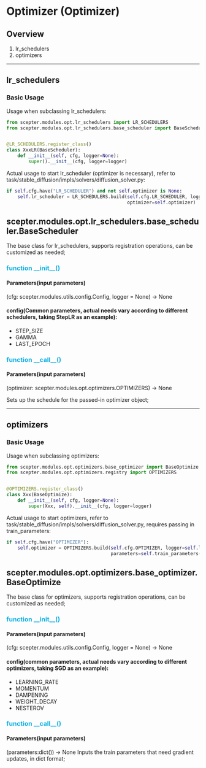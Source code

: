 # Optimizer (Optimizer)
## Overview
1. lr_schedulers
2. optimizers
<hr/>

## lr_schedulers
### Basic Usage
Usage when subclassing lr_schedulers:

```python
from scepter.modules.opt.lr_schedulers import LR_SCHEDULERS
from scepter.modules.opt.lr_schedulers.base_scheduler import BaseScheduler


@LR_SCHEDULERS.register_class()
class XxxLR(BaseScheduler):
    def __init__(self, cfg, logger=None):
        super().__init__(cfg, logger=logger)
```
Actual usage to start lr_scheduler (optimizer is necessary), refer to task/stable_diffusion/impls/solvers/diffusion_solver.py:
```python
if self.cfg.have("LR_SCHEDULER") and not self.optimizer is None:
    self.lr_scheduler = LR_SCHEDULERS.build(self.cfg.LR_SCHEDULER, logger=self.logger,
                                            optimizer=self.optimizer)
```

## **scepter.modules.opt.lr_schedulers.base_scheduler.BaseScheduler**
The base class for lr_schedulers, supports registration operations, can be customized as needed;

### <font color="#0FB0E4">function **\_\_init\_\_()**</font>
#### Parameters(input parameters)
(cfg: scepter.modules.utils.config.Config, logger = None) -> None
#### config(Common parameters, actual needs vary according to different schedulers, taking StepLR as an example):
* STEP_SIZE
* GAMMA
* LAST_EPOCH

### <font color="#0FB0E4">function **\_\_call\_\_()**</font>
#### Parameters(input parameters)
(optimizer: scepter.modules.opt.optimizers.OPTIMIZERS) -> None

Sets up the schedule for the passed-in optimizer object;
<hr/>

## optimizers
### Basic Usage
Usage when subclassing optimizers:

```python
from scepter.modules.opt.optimizers.base_optimizer import BaseOptimize
from scepter.modules.opt.optimizers.registry import OPTIMIZERS


@OPTIMIZERS.register_class()
class Xxx(BaseOptimize):
    def __init__(self, cfg, logger=None):
        super(Xxx, self).__init__(cfg, logger=logger)
```
Actual usage to start optimizers, refer to task/stable_diffusion/impls/solvers/diffusion_solver.py, requires passing in train_parameters:
```python
if self.cfg.have("OPTIMIZER"):
    self.optimizer = OPTIMIZERS.build(self.cfg.OPTIMIZER, logger=self.logger,
                                      parameters=self.train_parameters())
```

## **scepter.modules.opt.optimizers.base_optimizer.BaseOptimize**
The base class for optimizers, supports registration operations, can be customized as needed;

### <font color="#0FB0E4">function **\_\_init\_\_()**</font>
#### Parameters(input parameters)
(cfg: scepter.modules.utils.config.Config, logger = None) -> None
#### config(common parameters, actual needs vary according to different optimizers, taking SGD as an example):
* LEARNING_RATE
* MOMENTUM
* DAMPENING
* WEIGHT_DECAY
* NESTEROV

### <font color="#0FB0E4">function **\_\_call\_\_()**</font>
#### Parameters(input parameters)
(parameters:dict()) -> None
Inputs the train parameters that need gradient updates, in dict format;
